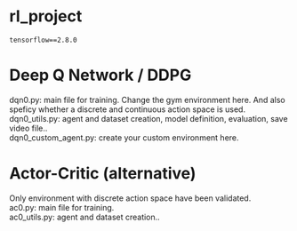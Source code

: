 # rl_project
```
tensorflow==2.8.0
```
# Deep Q Network / DDPG
dqn0.py: main file for training. Change the gym environment here. And also speficy whether a discrete and continuous action space is used.  
dqn0_utils.py: agent and dataset creation, model definition, evaluation, save video file..  
dqn0_custom_agent.py: create your custom environment here.


# Actor-Critic (alternative)
Only environment with discrete action space have been validated.  
ac0.py: main file for training.  
ac0_utils.py: agent and dataset creation..
